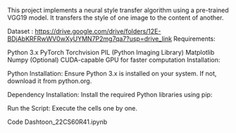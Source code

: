 This project implements a neural style transfer algorithm using a pre-trained VGG19 model. It transfers the style of one image to the content of another.

Dataset : https://drive.google.com/drive/folders/12E-BDjAbKRFRwWV0wXyUYMN7P2mg7qa7?usp=drive_link
Requirements:

Python 3.x
PyTorch
Torchvision
PIL (Python Imaging Library)
Matplotlib
Numpy
(Optional) CUDA-capable GPU for faster computation
Installation:

Python Installation: Ensure Python 3.x is installed on your system. If not, download it from python.org.

Dependency Installation: Install the required Python libraries using pip:

Run the Script: Execute the cells one by one.

Code
Dashtoon_22CS60R41.ipynb
